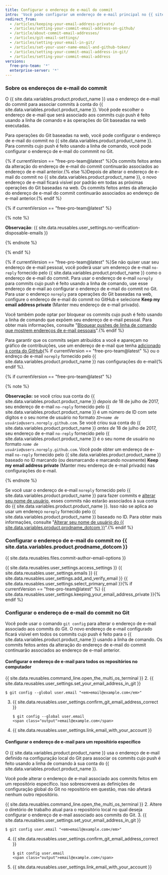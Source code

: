 ```yaml
---
title: Configurar o endereço de e-mail do commit
intro: 'Você pode configurar um endereço de e-mail principal no {{ site.data.variables.product.product_name }} associado às opções do Git baseadas na web executadas, como edições e merges.'
redirect_from:
  - /articles/keeping-your-email-address-private/
  - /articles/setting-your-commit-email-address-on-github/
  - /article/about-commit-email-addresses/
  - /articles/git-email-settings/
  - /articles/setting-your-email-in-git/
  - /articles/set-your-user-name-email-and-github-token/
  - /articles/setting-your-commit-email-address-in-git/
  - /articles/setting-your-commit-email-address
versions:
  free-pro-team: '*'
  enterprise-server: '*'
---
```


### Sobre os endereços de e-mail do commit

O {{ site.data.variables.product.product_name }} usa o endereço de e-mail do commit para associar commits à conta do {{ site.data.variables.product.product_name }}. Você pode escolher o endereço de e-mail que será associado aos commits cujo push é feito usando a linha de comando e às operações do Git baseadas na web executadas.

Para operações do Git baseadas na web, você pode configurar o endereço de e-mail do commit no {{ site.data.variables.product.product_name }}. Para commits cujo push é feito usando a linha de comando, você pode configurar o endereço de e-mail do commmit no Git.

{% if currentVersion == "free-pro-team@latest" %}Os commits feitos antes da alteração do endereço de e-mail do commit continuarão associados ao endereço de e-mail anterior.{% else %}Depois de alterar o endereço de e-mail do commit no {{ site.data.variables.product.product_name }}, o novo endereço de e-mail ficará visível por padrão em todas as próximas operações do Git baseadas na web. Os commits feitos antes da alteração do endereço de e-mail do commit continuarão associados ao endereço de e-mail anterior.{% endif %}

{% if currentVersion == "free-pro-team@latest" %}

{% note %}

**Observação**: {{ site.data.reusables.user_settings.no-verification-disposable-emails }}

{% endnote %}

{% endif %}

{% if currentVersion == "free-pro-team@latest" %}Se não quiser usar seu endereço de e-mail pessoal, você poderá usar um endereço de e-mail `no-reply` fornecido pelo {{ site.data.variables.product.product_name }} como o endereço de e-mail do commit. Para usar o endereço de e-mail `noreply` para commits cujo push é feito usando a linha de comando, use esse endereço de e-mail ao configurar o endereço de e-mail do commit no Git. Para usar o endereço `noreply` para operações do Git baseadas na web, configure o endereço de e-mail do commit no GitHub e selecione **Keep my email address private** (Manter meu endereço de e-mail privado).

Você também pode optar por bloquear os commits cujo push é feito usando a linha de comando que expõem seu endereço de e-mail pessoal. Para obter mais informações, consulte "[Bloquear pushes de linha de comando que mostrem endereços de e-mail pessoais](/articles/blocking-command-line-pushes-that-expose-your-personal-email-address)".{% endif %}

Para garantir que os commits sejam atribuídos a você e apareçam no gráfico de contribuições, use um endereço de e-mail que tenha [adicionado à conta do GitHub](/articles/adding-an-email-address-to-your-github-account/){% if currentVersion == "free-pro-team@latest" %} ou o endreço de e-mail `noreply` fornecido pelo {{ site.data.variables.product.product_name }} nas configurações do e-mail{% endif %}.

{% if currentVersion == "free-pro-team@latest" %}

{% note %}

**Observação:** se você criou sua conta do {{ site.data.variables.product.product_name }} _depois de_ 18 de julho de 2017, seu endereço de e-mail `no-reply` fornecido pelo {{ site.data.variables.product.product_name }} é um número de ID com sete dígitos e o seu nome de usuário no formato <code><em>ID+nome de usuário</em>@users.noreply.github.com</code>. Se você criou sua conta do {{ site.data.variables.product.product_name }} _antes de_ 18 de julho de 2017, seu endereço de e-mail `no-reply` fornecido pelo {{ site.data.variables.product.product_name }} é o seu nome de usuário no formato <code><em>nome de usuário</em>@users.noreply.github.com</code>. Você pode obter um endereço de e-mail `no-reply` fornecido pelo {{ site.data.variables.product.product_name }} baseado no ID marcando (ou desmarcando e marcando novamente) **Keep my email address private** (Manter meu endereço de e-mail privado) nas configurações do e-mail.

{% endnote %}

Se você usar o endereço de e-mail `noreply` fornecido pelo {{ site.data.variables.product.product_name }} para fazer commits e [alterar seu nome de usuário](/articles/changing-your-github-username), esses commits não estarão associados à sua conta do {{ site.data.variables.product.product_name }}. Isso não se aplica ao usar um endereço `noreply` fornecido pelo {{ site.data.variables.product.product_name }} baseado no ID. Para obter mais informações, consulte "[Alterar seu nome de usuário do {{ site.data.variables.product.prodname_dotcom }}](/articles/changing-your-github-username)".{% endif %}

### Configurar o endereço de e-mail do commit no {{ site.data.variables.product.prodname_dotcom }}

{{ site.data.reusables.files.commit-author-email-options }}

{{ site.data.reusables.user_settings.access_settings }}
{{ site.data.reusables.user_settings.emails }}
{{ site.data.reusables.user_settings.add_and_verify_email }}
{{ site.data.reusables.user_settings.select_primary_email }}{% if currentVersion == "free-pro-team@latest" %}
{{ site.data.reusables.user_settings.keeping_your_email_address_private }}{% endif %}

### Configurar o endereço de e-mail do commit no Git

Você pode usar o comando `git config` para alterar o endereço de e-mail associado aos commits do Git. O novo endereço de e-mail configurado ficará visível em todos os commits cujo push é feito para o {{ site.data.variables.product.product_name }} usando a linha de comando. Os commits feitos antes da alteração do endereço de e-mail do commit continuarão associados ao endereço de e-mail anterior.

#### Configurar o endereço de e-mail para todos os repositórios no computador

{{ site.data.reusables.command_line.open_the_multi_os_terminal }}
2. {{ site.data.reusables.user_settings.set_your_email_address_in_git }}
   ```shell
   $ git config --global user.email "<em>email@example.com</em>"
   ```
3. {{ site.data.reusables.user_settings.confirm_git_email_address_correct }}
   ```shell
   $ git config --global user.email
   <span class="output">email@example.com</span>
   ```
4. {{ site.data.reusables.user_settings.link_email_with_your_account }}

#### Configurar o endereço de e-mail para um repositório específico

O {{ site.data.variables.product.product_name }} usa o endereço de e-mail definido na configuração local do Git para associar os commits cujo push é feito usando a linha de comando à sua conta do {{ site.data.variables.product.product_name }}.

Você pode alterar o endereço de e-mail associado aos commits feitos em um repositório específico. Isso sobrescreverá as definições de configuração global do Git no repositório em questão, mas não afetará nenhum outro repositório.

{{ site.data.reusables.command_line.open_the_multi_os_terminal }}
2. Altere o diretório de trabalho atual para o repositório local no qual deseja configurar o endereço de e-mail associado aos commits do Git.
3. {{ site.data.reusables.user_settings.set_your_email_address_in_git }}
   ```shell
   $ git config user.email "<em>email@example.com</em>"
   ```
4. {{ site.data.reusables.user_settings.confirm_git_email_address_correct }}
   ```shell
   $ git config user.email
   <span class="output">email@example.com</span>
   ```
5. {{ site.data.reusables.user_settings.link_email_with_your_account }}
